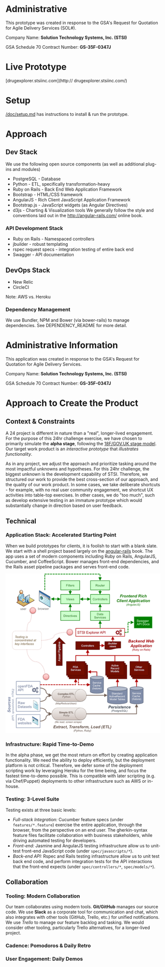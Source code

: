 
# Administrative 
This prototype was created in response to the GSA's Request for Quotation for Agile Delivery Services (SOL#).

Company Name: **Solution Technology Systems, Inc. (STSI)**

GSA Schedule 70 Contract Number: **GS-35F-0347J** 

# Live Prototype
[drugexplorer.stsiinc.com](http:// drugexplorer.stsiinc.com/)

# Setup
[/doc/setup.md]( /docs/setup.md) has instructions to install & run the prototype.

# Approach

## Dev Stack

We use the following open source components (as well as additional plug-ins and modules)
 * PostgreSQL - Database
 * Python - ETL, specifically transformation-heavy
 * Ruby on Rails - Back End Web Application Framework
 * Bootstrap - HTML/CSS framework
 * AngularJS - Rich Client JavaScript Application Framework
 * Bootstrap.js - JavaScript widgets (as Angular Directives)
 * d3js - Charting & Visualization tools
We generally follow the style and conventions laid out in the http://angular-rails.com/ online book. 


### API Development Stack
 * Ruby on Rails - Namespaced controllers
 * jbuilder - robust templating
 * rspec request specs - integration testing of entire back end
 * Swagger - API documentation


## DevOps Stack
 * New Relic
 * CircleCI

Note: AWS vs. Heroku

### Dependency Management
We use Bundler, NPM and Bower (via bower-rails) to manage dependencies. See DEPENDENCY_README for more detail.

# Administrative Information
This application was created in response to the GSA's Request for Quotation for Agile Delivery Services.

Company Name: **Solution Technology Systems, Inc. (STSI)**

GSA Schedule 70 Contract Number: **GS-35F-0347J** 

# Approach to Create the Product

## Context & Constraints
A 24 project is different in nature than a "real", longer-lived engagement. For the purpose of this 24hr challenge exercise, we have chosen to primarily simulate the **alpha stage**, following the [18F/GOV.UK stage model](https://www.gov.uk/service-manual/phases). Our target work product is an *interactive prototype* that *illustrates functionality*. 

As in any project, we adjust the approach and prioritize tasking around the most impactful unknowns and hypotheses. For this 24hr challenge, the biggest unknown is the development capability of STSI. Therefore, we structured our work to provide the best cross-section of our approach, and the quality of our work product. In some cases, we take deliberate shortcuts - for example, with no real user community engagement, we shortcut UX activities into table-top exercises. In other cases, we do "too much", such as develop extensive testing in an immature prototype which would substantially change in direction based on user feedback. 

## Technical 

### Application Stack: Accelerated Starting Point
When we build prototypes for clients, it is foolish to start with a blank slate. We start with a shell project based largely on the [angular-rails](http://angular-rails.com/) book. The app uses a set of modern components including Ruby on Rails, AngularJS, Cucumber, and CoffeeScript. Bower manages front-end dependencies, and the Rails asset pipeline packages and serves front-end code.

![Solution Overview](/doc/solution/application_overview.png?raw=true)

### Infrastructure: Rapid Time-to-Demo
In the alpha phase, we get the most return on effort by creating application functionality. We need the ability to deploy efficiently, but the deployment platform is not critical. Therefore, we defer some of the deployment scripting work by leveraging Heroku for the time being, and focus the fastest time-to-demo possible. This is compatible with later scripting (e.g. via Chef/Puppet) deployments to other infrastructure such as AWS or in-house.

### Testing: 3-Level Suite
Testing exists at three basic levels: 
- *Full-stack Integration:* Cucumber feature specs (under `features/*.feature`) exercise the entire application, through the browser, from the perspective on an end user. The gherkin-syntax feature files facilitate collaboration with business stakeholders, while driving automated testing for developers.
- *Front-end:* Jasmine and AngularJS testing infrastructure allow us to unit-test front-end JavaScript code (under `spec/javascripts/*`).
- *Back-end API:* Rspec and Rails testing infrastructure allow us to unit test back end code, and perform integration tests for the API interactions that the front-end expects (under `spec/controllers/*`, `spec/models/*`).

## Collaboration

### Tooling: Modern Collaboration
Our team collaborates using modern tools. **Git/GitHub** manages our source code. We use **Slack** as a corporate tool for communication and chat, which also integrates with other tools (GitHub, Trello, etc.) for unified notifications. We use *Trello* to manage our feature backlog and tasking. We would consider other tooling, particularly Trello alternatives, for a longer-lived project.

### Cadence: Pomodoros & Daily Retro

### User Engagement: Daily Demos













